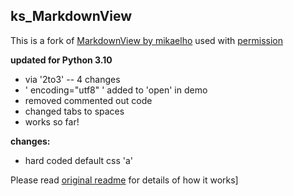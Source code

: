 ## ks_MarkdownView

This is a fork of [MarkdownView by mikaelho](https://github.com/mikaelho/pythonista-markdownview)
used with [permission](https://github.com/mikaelho/pythonista-markdownview/issues/8#event-11203089425)

  **updated for Python 3.10**
  - via '2to3' -- 4 changes
  -  ' encoding="utf8" ' added to 'open' in demo
  - removed commented out code
  - changed tabs to spaces
  - works so far! 

  **changes:**
  - hard coded default css 'a'

Please read [original readme]((original)readme.md) for details of how it works]
